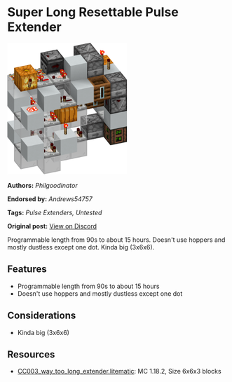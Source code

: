 # Super Long Resettable Pulse Extender
<img alt="area_render_25.png" src="images/area_render_25.png?raw=1" height="300px">

**Authors:** *Philgoodinator*

**Endorsed by:** *Andrews54757*

**Tags:** *Pulse Extenders, Untested*

**Original post:** [View on Discord](https://discord.com/channels/1375556143186837695/1388318581678407772)

Programmable length from 90s to about 15 hours. Doesn't use hoppers and mostly dustless except one dot. Kinda big (3x6x6).

## Features
- Programmable length from 90s to about 15 hours
- Doesn't use hoppers and mostly dustless except one dot

## Considerations
- Kinda big (3x6x6)

## Resources
- [CC003_way_too_long_extender.litematic](attachments/CC003_way_too_long_extender.litematic): MC 1.18.2, Size 6x6x3 blocks
